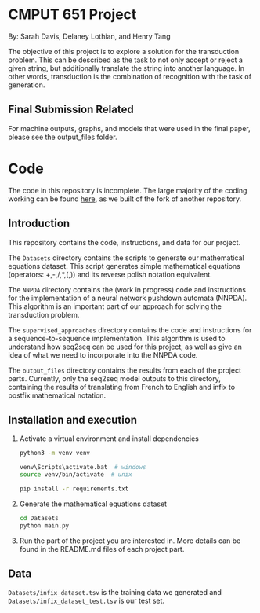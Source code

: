 # CMPUT 651 Project
By: Sarah Davis, Delaney Lothian, and Henry Tang

The objective of this project is to explore a solution for the transduction problem.
This can be described as the task to not only accept or reject a given string, but additionally translate the string into another language.
In other words, transduction is the combination of recognition with the task of generation.

## Final Submission Related
For machine outputs, graphs, and models that were used in the final paper, please see the output_files folder.

# Code
The code in this repository is incomplete. The large majority of the coding working can be found [here](https://github.com/Hk-tang/marnns), as we built of the fork of another repository.

## Introduction

This repository contains the code, instructions, and data for our project.

The `Datasets` directory contains the scripts to generate our mathematical equations dataset.
This script generates simple mathematical equations (operators: +,-,/,*,(,)) and its reverse polish notation equivalent.

The `NNPDA` directory contains the (work in progress) code and instructions for the implementation of a neural network pushdown automata (NNPDA).
This algorithm is an important part of our approach for solving the transduction problem.

The `supervised_approaches` directory contains the code and instructions for a sequence-to-sequence implementation.
This algorithm is used to understand how seq2seq can be used for this project, as well as give an idea of what we need to incorporate into the NNPDA code.

The `output_files` directory contains the results from each of the project parts.
Currently, only the seq2seq model outputs to this directory, containing the results of translating from French to English and infix to postfix mathematical notation.

## Installation and execution

1. Activate a virtual environment and install dependencies 
	```bash
    python3 -m venv venv
 
    venv\Scripts\activate.bat  # windows
    source venv/bin/activate  # unix
 
    pip install -r requirements.txt
	```
 
2. Generate the mathematical equations dataset
   ```bash
   cd Datasets
   python main.py
   ```
 
3. Run the part of the project you are interested in.
    More details can be found in the README.md files of each project part.

 ## Data
 
 `Datasets/infix_dataset.tsv` is the training data we generated and `Datasets/infix_dataset_test.tsv` is our test set.
